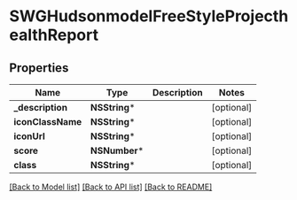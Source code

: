 # SWGHudsonmodelFreeStyleProjecthealthReport

## Properties
Name | Type | Description | Notes
------------ | ------------- | ------------- | -------------
**_description** | **NSString*** |  | [optional] 
**iconClassName** | **NSString*** |  | [optional] 
**iconUrl** | **NSString*** |  | [optional] 
**score** | **NSNumber*** |  | [optional] 
**class** | **NSString*** |  | [optional] 

[[Back to Model list]](../README.md#documentation-for-models) [[Back to API list]](../README.md#documentation-for-api-endpoints) [[Back to README]](../README.md)


